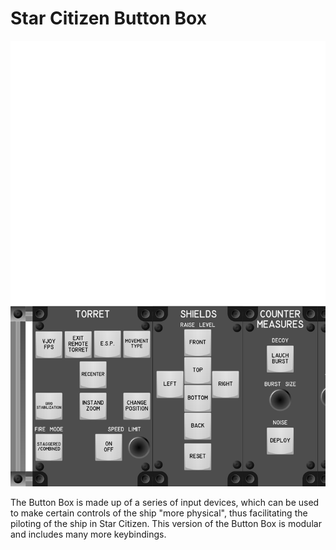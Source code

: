 # Star Citizen Button Box

![Star Citizen Buttom Box](images/StarCitizen_ButtomBox_602x12mm.png)

The Button Box is made up of a series of input devices, which can be used to
make certain controls of the ship "more physical", thus facilitating the
piloting of the ship in Star Citizen. This version of the Button Box is modular
and  includes many more keybindings.
